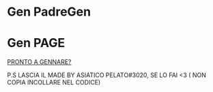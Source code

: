 # Gen PadreGen
<!DOCTYPE html>
<html>
    <head>
        <meta charset="utf-8">
        <title>PadreGen</title>
        <link rel="stylesheet" href="style.css">
    </head>
    <body>
        <h1>Gen PAGE</h1>
        <a href="https://www.youtube.com/watch?v=TIcxXJHNqPc">PRONTO A GENNARE?</a>
    </body>
</html>
 
P.S LASCIA IL MADE BY ASIATICO PELATO#3020, SE LO FAI <3 ( NON COPIA INCOLLARE NEL CODICE)
